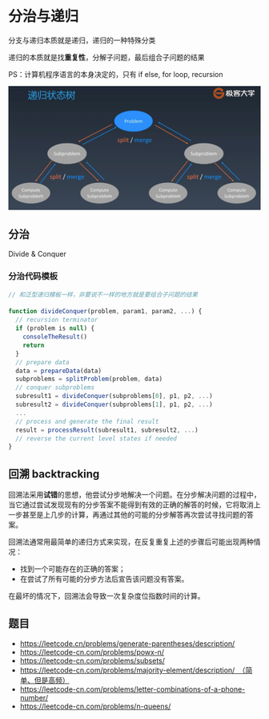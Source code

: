 # 分治与递归

分支与递归本质就是递归，递归的一种特殊分类

递归的本质就是找**重复性**，分解子问题，最后组合子问题的结果

PS：计算机程序语言的本身决定的，只有 if else, for loop, recursion

![递归状态树](./递归状态树.png)

## 分治

Divide & Conquer

### 分治代码模板

```js
// 和泛型递归模板一样，非要说不一样的地方就是要组合子问题的结果

function divideConquer(problem, param1, param2, ...) {
  // recursion terminator
  if (problem is null) {
    consoleTheResult()
    return
  }
  // prepare data
  data = prepareData(data)
  subproblems = splitProblem(problem, data)
  // conquer subproblems
  subresult1 = divideConquer(subproblems[0], p1, p2, ...)
  subresult2 = divideConquer(subproblems[1], p1, p2, ...)
  ...
  // process and generate the final result
  result = processResult(subresult1, subresult2, ...)
  // reverse the current level states if needed
}
```

## 回溯 backtracking

回溯法采用**试错**的思想，他尝试分步地解决一个问题。在分步解决问题的过程中，当它通过尝试发现现有的分步答案不能得到有效的正确的解答的时候，它将取消上一步甚至是上几步的计算，再通过其他的可能的分步解答再次尝试寻找问题的答案。

回溯法通常用最简单的递归方式来实现，在反复重复上述的步骤后可能出现两种情况：

- 找到一个可能存在的正确的答案；
- 在尝试了所有可能的分步方法后宣告该问题没有答案。

在最坏的情况下，回溯法会导致一次复杂度位指数时间的计算。

## 题目

- https://leetcode.cn/problems/generate-parentheses/description/
- https://leetcode-cn.com/problems/powx-n/
- https://leetcode-cn.com/problems/subsets/
- https://leetcode-cn.com/problems/majority-element/description/ （简单、但是高频）
- https://leetcode-cn.com/problems/letter-combinations-of-a-phone-number/
- https://leetcode-cn.com/problems/n-queens/

